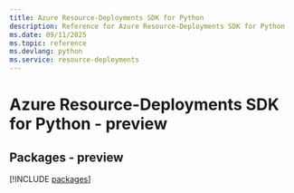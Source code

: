 ```yaml
---
title: Azure Resource-Deployments SDK for Python
description: Reference for Azure Resource-Deployments SDK for Python
ms.date: 09/11/2025
ms.topic: reference
ms.devlang: python
ms.service: resource-deployments
---
```

# Azure Resource-Deployments SDK for Python - preview
## Packages - preview
[!INCLUDE [packages](resource-deployments-index.md)]